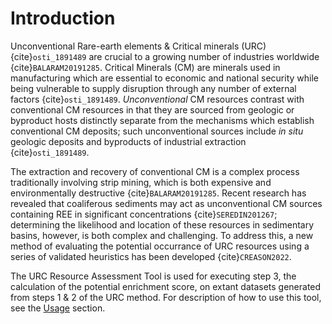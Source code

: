 Introduction
============

Unconventional Rare-earth elements & Critical minerals (URC) {cite}`osti_1891489` are crucial to a growing number of 
industries worldwide {cite}`BALARAM20191285`. Critical Minerals (CM) are minerals used in manufacturing which are essential 
to economic and national security while being vulnerable to supply disruption through any number of external factors 
{cite}`osti_1891489`. _Unconventional_ CM resources contrast with conventional CM resources in that they are sourced from 
geologic or byproduct hosts distinctly separate from the mechanisms which establish conventional CM deposits; such 
unconventional sources include _in situ_ geologic deposits and byproducts of industrial extraction 
{cite}`osti_1891489`.
 
The extraction and recovery of conventional CM is a complex process traditionally involving strip mining, 
which is both expensive and environmentally destructive {cite}`BALARAM20191285`. Recent research has revealed that 
coaliferous sediments may act as unconventional CM sources containing REE in significant concentrations 
{cite}`SEREDIN201267`; determining the likelihood and location of these resources in sedimentary basins, however, is both
complex and challenging. To address this, a new method of evaluating the potential occurrance of URC resources using a 
series of validated heuristics has been developed {cite}`CREASON2022`. 

The URC Resource Assessment Tool is used for executing step 3, the calculation of the potential enrichment score, on extant datasets generated from steps 1 & 2 of the URC method.
For description of how to use this tool, see the [Usage](usage/index.rst) section.
